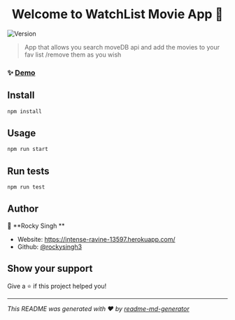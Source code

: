 <h1 align="center">Welcome to WatchList Movie App   👋</h1>
<p>
  <img alt="Version" src="https://img.shields.io/badge/version-1.0.0 -blue.svg?cacheSeconds=2592000" />
</p>

> App that allows you search moveDB api and add the movies to your fav list /remove them as you wish 

### ✨ [Demo](https://immense-cliffs-82307.herokuapp.com/)

## Install

```sh
npm install  
```

## Usage

```sh
npm run start  
```

## Run tests

```sh
npm run test
```

## Author

👤 **Rocky Singh  **

* Website: https://intense-ravine-13597.herokuapp.com/
* Github: [@rockysingh3  ](https://github.com/rockysingh3  )

## Show your support

Give a ⭐️ if this project helped you!

***
_This README was generated with ❤️ by [readme-md-generator](https://github.com/kefranabg/readme-md-generator)_